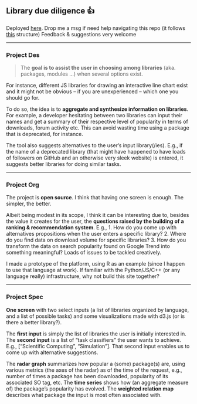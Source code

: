 

## Library due diligence :+1:

Deployed [here](https://lolipop0.herokuapp.com/).
Drop me a msg if need help navigating this repo (it follows [this](http://exploreflask.com/en/latest/organizing.html) structure)
Feedback & suggestions very welcome

---

### Project Des

> The **goal is to assist the user in choosing among libraries** (aka. packages, modules ...)  when several options exist.

For instance, different JS libraries for drawing an interactive line chart exist and it might not be obvious – if you are unexperienced – which one you should go for.

To do so, the idea is to **aggregate and synthesize information on libraries**. For example, a developer hesitating between two libraries can input their names and get a summary of their respective level of popularity in terms of downloads, forum activity etc. This can avoid wasting time using a package that is deprecated, for instance.

The tool also suggests alternatives to the user’s input library(/ies). E.g., if the name of a deprecated library (that might have happened to have loads of followers on GitHub and an otherwise very sleek website) is entered, it suggests better libraries for doing similar tasks.

---
### Project Org

The project is **open source**. I think that having one screen is enough. The simpler, the better.

Albeit being modest in its scope, I think it can be interesting due to, besides the value it creates for the user, the **questions raised by the building of a ranking & recommendation system**. E.g., 1. How do you come up with alternatives propositions when the user enters a specific library? 2. Where do you find data on download volume for specific libraries? 3. How do you transform the data on search popularity found on Google Trend into something meaningful? Loads of issues to be tackled creatively.

I made a prototype of the platform, using R as an example (since I happen to use that language at work). If familiar with the Python/JS/C++ (or any language really) infrastructure, why not build this site together?

---

### Project Spec

**One screen** with two select inputs (a list of libraries organized by language, and a list of possible tasks) and some visualizations made with d3.js (or is there a better library?).

The **first input** is simply the list of libraries the user is initially interested in. The **second input** is a list of “task classifiers” the user wants to achieve. E.g., [“Scientific Computing”, “Simulation”]. That second input enables us to come up with alternative suggestions.

The **radar graph** summarizes how popular a (some) package(s) are, using various metrics (the axes of the radar) as of the time of the request, e.g., number of times a package has been downloaded, popularity of its associated SO tag, etc. The **time series** shows how (an aggregate measure of) the package’s popularity has evolved. The **weighted relation map** describes what package the input is most often associated with.
